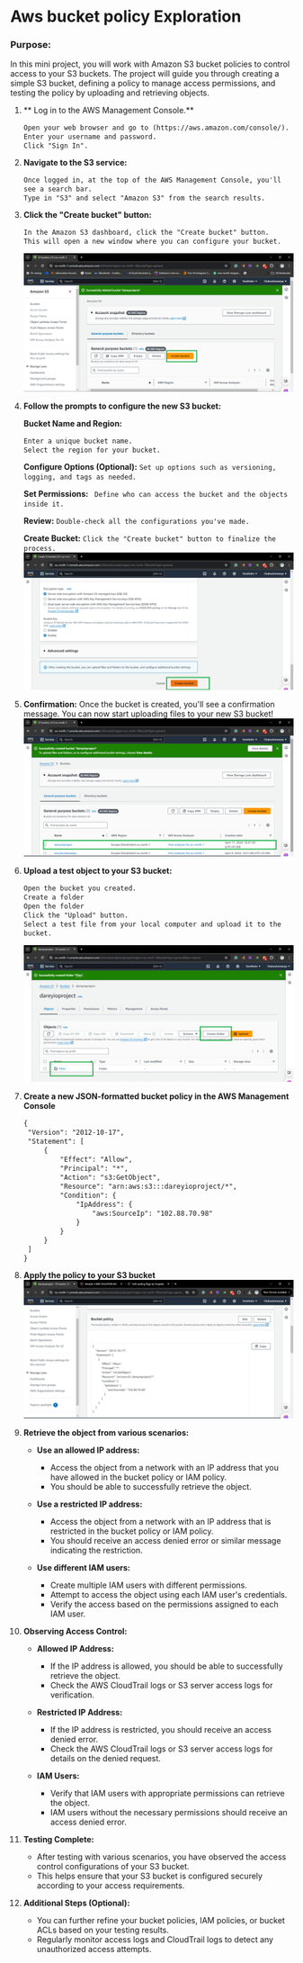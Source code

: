 # Aws bucket policy Exploration 

### Purpose:

In this mini project, you will work with Amazon S3 bucket policies to control access to your S3 buckets. The project will guide you through creating a simple S3 bucket, defining a policy to manage access permissions, and testing the policy by uploading and retrieving objects.

1. ** Log in to the AWS Management Console.**
   ```
   Open your web browser and go to (https://aws.amazon.com/console/).
   Enter your username and password.
   Click "Sign In".
   ```
2. **Navigate to the S3 service:**
   ```
   Once logged in, at the top of the AWS Management Console, you'll see a search bar. 
   Type in "S3" and select "Amazon S3" from the search results.
   ```

3. **Click the "Create bucket" button:**
   ```
   In the Amazon S3 dashboard, click the "Create bucket" button.
   This will open a new window where you can configure your bucket.
   ```
   ![screenshot of the create bucket button](image/Create_bucket.png)

4. **Follow the prompts to configure the new S3 bucket:**
   
   **Bucket Name and Region:**
   ```
   Enter a unique bucket name.
   Select the region for your bucket.
   ```

   **Configure Options (Optional):**
   `Set up options such as versioning, logging, and tags as needed.`
   
   **Set Permissions:**
  ` Define who can access the bucket and the objects inside it.`
   
   **Review:**
   `Double-check all the configurations you've made.`
   
   **Create Bucket:**
   `Click the "Create bucket" button to finalize the process.`
   ![screenshot of creating bucket button](image/Creating_bucket.png)

5. **Confirmation:**
   Once the bucket is created, you'll see a confirmation message.
   You can now start uploading files to your new S3 bucket!
   ![screenshot of bucket created](image/bucket_created.png)


6. **Upload a test object to your S3 bucket:**
   ```
   Open the bucket you created.
   Create a folder
   Open the folder
   Click the "Upload" button.
   Select a test file from your local computer and upload it to the bucket.
   ```
   ![screenshot of the folder button](image/Create_folder.png)

7. **Create a new JSON-formatted bucket policy in the AWS Management Console**
   ```
   {
    "Version": "2012-10-17",
    "Statement": [
        {
            "Effect": "Allow",
            "Principal": "*",
            "Action": "s3:GetObject",
            "Resource": "arn:aws:s3:::dareyioproject/*",
            "Condition": {
                "IpAddress": {
                    "aws:SourceIp": "102.88.70.98"
                }
            }
        }
    ]
   }
   ```

8. **Apply the policy to your S3 bucket**
   ![screenshot of Json bucket policy](image/json_policy.png)
2. **Retrieve the object from various scenarios:**
   - **Use an allowed IP address:**
     - Access the object from a network with an IP address that you have allowed in the bucket policy or IAM policy.
     - You should be able to successfully retrieve the object.

   - **Use a restricted IP address:**
     - Access the object from a network with an IP address that is restricted in the bucket policy or IAM policy.
     - You should receive an access denied error or similar message indicating the restriction.

   - **Use different IAM users:**
     - Create multiple IAM users with different permissions.
     - Attempt to access the object using each IAM user's credentials.
     - Verify the access based on the permissions assigned to each IAM user.

3. **Observing Access Control:**
   - **Allowed IP Address:**
     - If the IP address is allowed, you should be able to successfully retrieve the object.
     - Check the AWS CloudTrail logs or S3 server access logs for verification.

   - **Restricted IP Address:**
     - If the IP address is restricted, you should receive an access denied error.
     - Check the AWS CloudTrail logs or S3 server access logs for details on the denied request.

   - **IAM Users:**
     - Verify that IAM users with appropriate permissions can retrieve the object.
     - IAM users without the necessary permissions should receive an access denied error.

4. **Testing Complete:**
   - After testing with various scenarios, you have observed the access control configurations of your S3 bucket.
   - This helps ensure that your S3 bucket is configured securely according to your access requirements.

5. **Additional Steps (Optional):**
   - You can further refine your bucket policies, IAM policies, or bucket ACLs based on your testing results.
   - Regularly monitor access logs and CloudTrail logs to detect any unauthorized access attempts.


